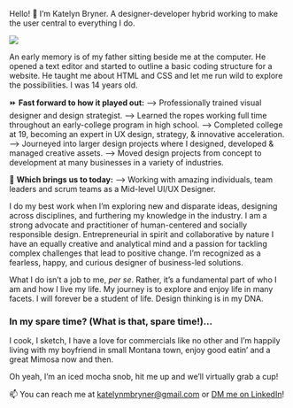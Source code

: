 Hello! 👋  I’m Katelyn Bryner. A designer-developer hybrid working to make the user central to everything I do.


![](https://drive.google.com/file/d/1v4w4_iwjZkGJ_oUJP3n3KSQ4XcxVEP0F/view?usp=sharing)


An early memory is of my father sitting beside me at the computer. He opened a text editor and started to outline a basic coding structure for a website. He taught me about HTML and CSS and let me run wild to explore the possibilities. I was 14 years old.


⏩  **Fast forward to how it played out:**
⟶ Professionally trained visual designer and design strategist.
⟶ Learned the ropes working full time throughout an early-college program in high school.
⟶ Completed college at 19, becoming an expert in UX design, strategy, & innovative acceleration.
⟶ Journeyed into larger design projects where I designed, developed & managed creative assets.
⟶ Moved design projects from concept to development at many businesses in a variety of industries.


📅  **Which brings us to today:**
⟶ Working with amazing individuals, team leaders and scrum teams as a Mid-level UI/UX Designer.


I do my best work when I’m exploring new and disparate ideas, designing across disciplines, and furthering my knowledge in the industry. I am a strong advocate and practitioner of human-centered and socially responsible design. Entrepreneurial in spirit and collaborative by nature I have an equally creative and analytical mind and a passion for tackling complex challenges that lead to positive change. I’m recognized as a fearless, happy, and curious designer of business-led solutions.


What I do isn’t a job to me, *per se*. Rather, it’s a fundamental part of who I am and how I live my life. My journey is to explore and enjoy life in many facets. I will forever be a student of life. Design thinking is in my DNA.


### In my spare time? (What is that, spare time!)…


I cook, I sketch, I have a love for commercials like no other and I’m happily living with my boyfriend in small Montana town, enjoy good eatin’ and a great Mimosa now and then.


Oh yeah, I’m an iced mocha snob, hit me up and we’ll virtually grab a cup!


📫 You can reach me at katelynmbryner@gmail.com or [DM me on LinkedIn](https://www.linkedin.com/in/katelynbryner/)!


<!---
katelynbryner/katelynbryner is a ✨ special ✨ repository because its `README.md` (this file) appears on your GitHub profile.
You can click the Preview link to take a look at your changes.
--->
